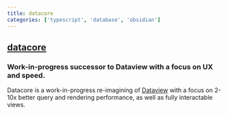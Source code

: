 ```yaml
---
title: datacore
categories: ['typescript', 'database', 'obsidian']
---
```

## [datacore](https://github.com/blacksmithgu/datacore)

### Work-in-progress successor to Dataview with a focus on UX and speed.


Datacore is a work-in-progress re-imagining of [Dataview](https://github.com/blacksmithgu/obsidian-dataview.git) with a
focus on 2-10x better query and rendering performance, as well as fully interactable views.
